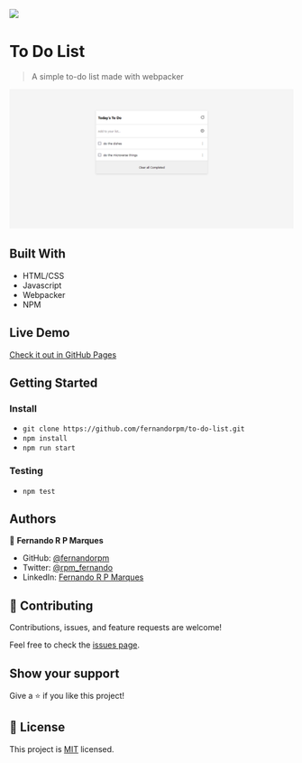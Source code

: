 ![](https://img.shields.io/badge/Microverse-blueviolet)

# To Do List

> A simple to-do list made with webpacker

![screenshot](./app_screenshot.png)

## Built With

- HTML/CSS
- Javascript
- Webpacker
- NPM

## Live Demo
[Check it out in GitHub Pages](https://www.fernandorpm.me/to-do-list/dist/index.html)


## Getting Started

### Install

- `git clone https://github.com/fernandorpm/to-do-list.git`
- `npm install`
- `npm run start`

### Testing
- `npm test`

## Authors

👤 **Fernando R P Marques**

- GitHub: [@fernandorpm](https://github.com/fernandorpm)
- Twitter: [@rpm_fernando](https://twitter.com/rpm_fernando)
- LinkedIn: [Fernando R P Marques](https://linkedin.com/in/fernandorpm)

## 🤝 Contributing

Contributions, issues, and feature requests are welcome!

Feel free to check the [issues page](../../issues/).

## Show your support

Give a ⭐️ if you like this project!

## 📝 License

This project is [MIT](./MIT.md) licensed.
